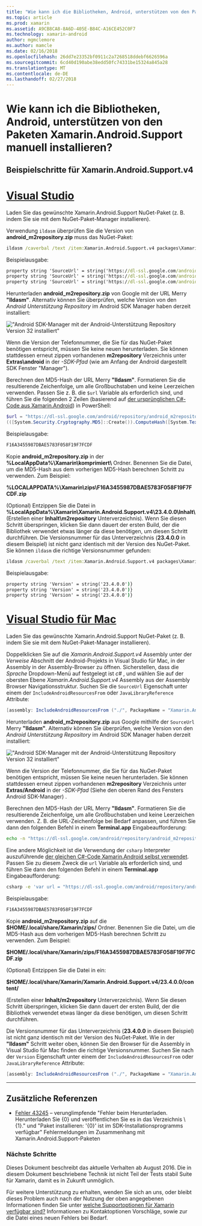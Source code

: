 ```yaml
---
title: "Wie kann ich die Bibliotheken, Android, unterstützen von den Paketen Xamarin.Android.Support manuell installieren?"
ms.topic: article
ms.prod: xamarin
ms.assetid: A9CB8CA8-8A6D-405E-B84C-A16CE452C0F7
ms.technology: xamarin-android
author: mgmclemore
ms.author: mamcle
ms.date: 02/16/2018
ms.openlocfilehash: 26dd7e23352bf0911c2a7268518ddebf6626596a
ms.sourcegitcommit: 6cd40d190abe38edd50fc74331be15324a845a28
ms.translationtype: MT
ms.contentlocale: de-DE
ms.lasthandoff: 02/27/2018
---
```

# <a name="how-can-i-manually-install-the-android-support-libraries-required-by-the-xamarinandroidsupport-packages"></a>Wie kann ich die Bibliotheken, Android, unterstützen von den Paketen Xamarin.Android.Support manuell installieren?

## <a name="example-steps-for-xamarinandroidsupportv4"></a>Beispielschritte für Xamarin.Android.Support.v4 

# <a name="visual-studiotabvswin"></a>[Visual Studio](#tab/vswin)

Laden Sie das gewünschte Xamarin.Android.Support NuGet-Paket (z. B. indem Sie sie mit dem NuGet-Paket-Manager installieren).

Verwendung `ildasm` überprüfen Sie die Version von **android_m2repository.zip** muss das NuGet-Paket:

```cmd
ildasm /caverbal /text /item:Xamarin.Android.Support.v4 packages\Xamarin.Android.Support.v4.23.4.0.1\lib\MonoAndroid403\Xamarin.Android.Support.v4.dll | findstr SourceUrl
```
Beispielausgabe:

```cmd
property string 'SourceUrl' = string('https://dl-ssl.google.com/android/repository/android_m2repository_r32.zip')
property string 'SourceUrl' = string('https://dl-ssl.google.com/android/repository/android_m2repository_r32.zip')
property string 'SourceUrl' = string('https://dl-ssl.google.com/android/repository/android_m2repository_r32.zip')
```

Herunterladen **android\_m2repository.zip** von Google mit der URL Merry **"Ildasm"**. Alternativ können Sie überprüfen, welche Version von den _Android Unterstützung Repository_ im Android SDK Manager haben derzeit installiert:

!["Android SDK-Manager mit der Android-Unterstützung Repository Version 32 installiert"](install-android-support-library-images/sdk-extras.png)

Wenn die Version der Telefonnummer, die Sie für das NuGet-Paket benötigen entspricht, müssen Sie keine neuen herunterladen. Sie können stattdessen erneut zippen vorhandenen **m2repository** Verzeichnis unter **Extras\\android** in der _-SDK-Pfad_ (wie am Anfang der Android dargestellt SDK Fenster "Manager").

Berechnen den MD5-Hash der URL Merry **"Ildasm"**. Formatieren Sie die resultierende Zeichenfolge, um alle Großbuchstaben und keine Leerzeichen verwenden. Passen Sie z. B. die `$url` Variable als erforderlich sind, und führen Sie die folgenden 2 Zeilen (basierend auf [der ursprünglichen C#-Code aus Xamarin.Android](https://github.com/xamarin/xamarin-android/blob/8e8a4dd90f26eb39172876cc52181b6639e20524/src/Xamarin.Android.Build.Tasks/Tasks/GetAdditionalResourcesFromAssemblies.cs#L208)) in PowerShell:

```powershell
$url = "https://dl-ssl.google.com/android/repository/android_m2repository_r32.zip"
(([System.Security.Cryptography.MD5]::Create()).ComputeHash([System.Text.Encoding]::UTF8.GetBytes($url)) | %{ $_.ToString("X02") }) -join ""
```
Beispielausgabe:

```powershell
F16A3455987DBAE5783F058F19F7FCDF
```

Kopie **android\_m2repository.zip** in der **%LocalAppData%\\Xamarin\\komprimiert\\**  Ordner. Benennen Sie die Datei, um die MD5-Hash aus dem vorherigen MD5-Hash berechnen Schritt zu verwenden. Zum Beispiel:

**%LOCALAPPDATA%\\Xamarin\\zips\\F16A3455987DBAE5783F058F19F7FCDF.zip**

(Optional) Entzippen Sie die Datei in **%LocalAppData%\\Xamarin\\Xamarin.Android.Support.v4\\23.4.0.0\\Inhalt\\**  (Erstellen einer **Inhalt\\m2repository** Unterverzeichnis). Wenn Sie diesen Schritt überspringen, klicken Sie dann dauert der ersten Build, der die Bibliothek verwendet etwas länger da diese benötigen, um diesen Schritt durchführen.
Die Versionsnummer für das Unterverzeichnis (**23.4.0.0** in diesem Beispiel) ist nicht ganz identisch mit der Version des NuGet-Paket. Sie können `ildasm` die richtige Versionsnummer gefunden:

```cmd
ildasm /caverbal /text /item:Xamarin.Android.Support.v4 packages\Xamarin.Android.Support.v4.23.4.0.1\lib\MonoAndroid403\Xamarin.Android.Support.v4.dll | findstr /C:"string 'Version'"
```
Beispielausgabe:

```cmd
property string 'Version' = string('23.4.0.0')}
property string 'Version' = string('23.4.0.0')}
property string 'Version' = string('23.4.0.0')}
```

# <a name="visual-studio-for-mactabvsmac"></a>[Visual Studio für Mac](#tab/vsmac)

Laden Sie das gewünschte Xamarin.Android.Support NuGet-Paket (z. B. indem Sie sie mit dem NuGet-Paket-Manager installieren).

Doppelklicken Sie auf die _Xamarin.Android.Support.v4_ Assembly unter der _Verweise_ Abschnitt der Android-Projekts in Visual Studio für Mac, in der Assembly in der Assembly-Browser zu öffnen. Sicherstellen, dass die _Sprache_ Dropdown-Menü auf festgelegt ist _c#_ , und wählen Sie auf der obersten Ebene _Xamarin.Android.Support.v4_ Assembly aus der Assembly Browser Navigationsstruktur. Suchen Sie die `SourceUrl` Eigenschaft unter einem der `IncludeAndroidResourcesFrom` oder `JavaLibraryReference` Attribute:

```csharp
[assembly: IncludeAndroidResourcesFrom ("./", PackageName = "Xamarin.Android.Support.v4", SourceUrl = "https://dl-ssl.google.com/android/repository/android_m2repository_r32.zip", EmbeddedArchive = "m2repository/com/android/support/support-v4/23.4.0/support-v4-23.4.0.aar", Version = "23.4.0.0")]
```

Herunterladen **android\_m2repository.zip** aus Google mithilfe der `SourceUrl` Merry **"Ildasm"**. Alternativ können Sie überprüfen, welche Version von den _Android Unterstützung Repository_ im Android SDK Manager haben derzeit installiert:

!["Android SDK-Manager mit der Android-Unterstützung Repository Version 32 installiert"](install-android-support-library-images/sdk-extras.png)

Wenn die Version der Telefonnummer, die Sie für das NuGet-Paket benötigen entspricht, müssen Sie keine neuen herunterladen. Sie können stattdessen erneut zippen vorhandenen **m2repository** Verzeichnis unter **Extras/Android** in der _-SDK-Pfad_ (Siehe den oberen Rand des Fensters Android SDK-Manager) .

Berechnen den MD5-Hash der URL Merry **"Ildasm"**. Formatieren Sie die resultierende Zeichenfolge, um alle Großbuchstaben und keine Leerzeichen verwenden. Z. B. die URL-Zeichenfolge bei Bedarf anpassen, und führen Sie dann den folgenden Befehl in einem **Terminal.app** Eingabeaufforderung:

```bash
echo -n "https://dl-ssl.google.com/android/repository/android_m2repository_r32.zip" | md5 | tr '[:lower:]' '[:upper:]'
```

Eine andere Möglichkeit ist die Verwendung der `csharp` Interpreter auszuführende [der gleichen C#-Code Xamarin.Android selbst verwendet](https://github.com/xamarin/xamarin-android/blob/8e8a4dd90f26eb39172876cc52181b6639e20524/src/Xamarin.Android.Build.Tasks/Tasks/GetAdditionalResourcesFromAssemblies.cs#L208).
Passen Sie zu diesem Zweck die `url` Variable als erforderlich sind, und führen Sie dann den folgenden Befehl in einem **Terminal.app** Eingabeaufforderung:

```bash
csharp -e 'var url = "https://dl-ssl.google.com/android/repository/android_m2repository_r32.zip"; string.Concat((System.Security.Cryptography.MD5.Create().ComputeHash(System.Text.Encoding.UTF8.GetBytes(url))).Select(b => b.ToString("X02")))'
```
Beispielausgabe:

```bash
F16A3455987DBAE5783F058F19F7FCDF
```

Kopie **android\_m2repository.zip** auf die **$HOME/.local/share/Xamarin/zips/** Ordner. Benennen Sie die Datei, um die MD5-Hash aus dem vorherigen MD5-Hash berechnen Schritt zu verwenden. Zum Beispiel:

**$HOME/.local/share/Xamarin/zips/F16A3455987DBAE5783F058F19F7FCDF.zip**

(Optional) Entzippen Sie die Datei in ein: 

**$HOME/.local/share/Xamarin/Xamarin.Android.Support.v4/23.4.0.0/content/**

(Erstellen einer **Inhalt/m2repository** Unterverzeichnis). Wenn Sie diesen Schritt überspringen, klicken Sie dann dauert der ersten Build, der die Bibliothek verwendet etwas länger da diese benötigen, um diesen Schritt durchführen.

Die Versionsnummer für das Unterverzeichnis (**23.4.0.0** in diesem Beispiel) ist nicht ganz identisch mit der Version des NuGet-Paket. Wie in der **"Ildasm"** Schritt weiter oben, können Sie den Browser für die Assembly in Visual Studio für Mac finden die richtige Versionsnummer. Suchen Sie nach der `Version` Eigenschaft unter einem der `IncludeAndroidResourcesFrom` oder `JavaLibraryReference` Attribute:

```csharp
[assembly: IncludeAndroidResourcesFrom ("./", PackageName = "Xamarin.Android.Support.v4", SourceUrl = "https://dl-ssl.google.com/android/repository/android_m2repository_r32.zip", EmbeddedArchive = "m2repository/com/android/support/support-v4/23.4.0/support-v4-23.4.0.aar", Version = "23.4.0.0")]
```

-----


## <a name="additional-references"></a>Zusätzliche Referenzen

- [Fehler 43245](https://bugzilla.xamarin.com/show_bug.cgi?id=43245) – verunglimpfende "Fehler beim Herunterladen. Herunterladen Sie {0} und veröffentlichen Sie es in das Verzeichnis \ {1\}." und "Paket installieren: '{0}' ist im SDK-Installationsprogramms verfügbar" Fehlermeldungen im Zusammenhang mit Xamarin.Android.Support-Paketen

### <a name="next-steps"></a>Nächste Schritte

Dieses Dokument beschreibt das aktuelle Verhalten ab August 2016. Die in diesem Dokument beschriebene Technik ist nicht Teil der Tests stabil Suite für Xamarin, damit es in Zukunft unmöglich.

Für weitere Unterstützung zu erhalten, wenden Sie sich an uns, oder bleibt dieses Problem auch nach der Nutzung der oben angegebenen Informationen finden Sie unter [welche Supportoptionen für Xamarin verfügbar sind?](~/cross-platform/troubleshooting/support-options.md) Informationen zu Kontaktoptionen Vorschläge, sowie zur die Datei eines neuen Fehlers bei Bedarf.

